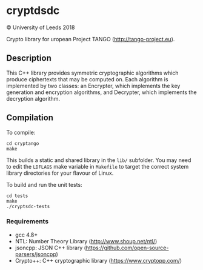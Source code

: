 # cryptdsdc
&copy; University of Leeds 2018

Crypto library for uropean Project TANGO (http://tango-project.eu).

## Description
This C++ library provides symmetric cryptographic algorithms which produce ciphertexts that may be computed on. Each algorithm is implemented by two classes: an Encrypter, which implements the key generation and encryption algorithms, and Decrypter, which implements the decryption algorithm.

## Compilation
To compile:

```shell
cd cryptango
make
```
This builds a static and shared library in the `lib/` subfolder. You may need to edit the `LDFLAGS` make variable in `Makefile` to target the correct system library directories for your flavour of Linux.

To build and run the unit tests:
```shell
cd tests
make
./cryptsdc-tests
```
### Requirements
- gcc 4.8+ 
- NTL: Number Theory Library (http://www.shoup.net/ntl/)
- jsoncpp: JSON C++ library (https://github.com/open-source-parsers/jsoncpp)
- Crypto++: C++ cryptographic library (https://www.cryptopp.com/)
